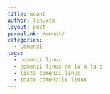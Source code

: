 ```yaml
---
title: mount
author: linuxtm
layout: post
permalink: /mount/
categories:
  - Comenzi
tags:
  - comenzi linux
  - comenzi linux de la a la z
  - lista comenzi linux
  - toate comenzile linux
---
```

